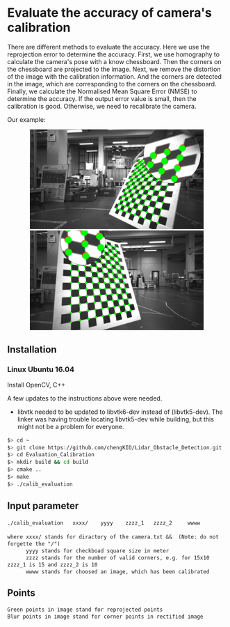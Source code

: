 # Evaluate the accuracy of camera's calibration

There are different methods to evaluate the accuracy. Here we use the reprojection error to determine the accuracy. First, we use homography to calculate the camera's pose with a know chessboard. Then the corners on the chessboard are projected to the image. Next, we remove the distortion of the image with the calibration information. And the corners are detected in the image, which are corresponding to the corners on the chessboard. Finally, we calculate the Normalised Mean Square Error (NMSE) to determine the accuracy. If the output error value is small, then the calibration is good. Otherwise, we need to recalibrate the camera.

Our example:
<!-- p float="left"-->
<p align="middle">
	<img src="media/evaluate_geometric_calib_2.png" width="400" height="229" />
	<img src="media/evaluate_geometric_calib_3.png" width="400" height="229" />
</p>

## Installation

### Linux Ubuntu 16.04

Install OpenCV, C++

A few updates to the instructions above were needed.

* libvtk needed to be updated to libvtk6-dev instead of (libvtk5-dev). The linker was having trouble locating libvtk5-dev while building, but this might not be a problem for everyone.

```bash
$> cd ~
$> git clone https://github.com/chengKID/Lidar_Obstacle_Detection.git
$> cd Evaluation_Calibration
$> mkdir build && cd build
$> cmake ..
$> make
$> ./calib_evaluation
```

## Input parameter
	./calib_evaluation   xxxx/    yyyy    zzzz_1   zzzz_2     wwww

	where xxxx/ stands for diractory of the camera.txt &&  (Note: do not forgette the "/")
		  yyyy stands for checkboad square size in meter
		  zzzz stands for the number of valid corners, e.g. for 15x10 zzzz_1 is 15 and zzzz_2 is 10
		  wwww stands for choosed an image, which has been calibrated

## Points
	Green points in image stand for reprojected points
	Blur points in image stand for corner points in rectified image